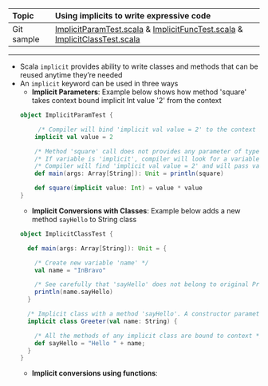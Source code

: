 | Topic | Using implicits to write expressive code |
| :--- | :--- |
| Git sample | [ImplicitParamTest.scala](https://github.com/inbravo/scala-src/blob/master/src/main/scala/com/inbravo/lang/ImplicitParamTest.scala) & [ImplicitFuncTest.scala](https://github.com/inbravo/scala-src/blob/master/src/main/scala/com/inbravo/lang/ImplicitFuncTest.scala) & [ImplicitClassTest.scala](https://github.com/inbravo/scala-src/blob/master/src/main/scala/com/inbravo/lang/ImplicitClassTest.scala) |

---

*	Scala `implicit` provides ability to write classes and methods that can be reused anytime they’re needed
*	An `implicit` keyword can be used in three ways 
	*	**Implicit Parameters**: Example below shows how method 'square' takes context bound implicit Int value '2' from the context
	```scala
	object ImplicitParamTest {

		 /* Compiler will bind 'implicit val value = 2' to the context in which they are called */
		implicit val value = 2

		/* Method 'square' call does not provides any parameter of type Int as desired in definition */
		/* If variable is 'implicit', compiler will look for a variable of type Int in the implicit scope */
		/* Compiler will find 'implicit val value = 2' and will pass value '2' while calling 'square' method */
		def main(args: Array[String]): Unit = println(square)

		def square(implicit value: Int) = value * value
	}
	```
	*	**Implicit Conversions with Classes**: Example below adds a new method `sayHello` to String class
	```scala
	object ImplicitClassTest {

	  def main(args: Array[String]): Unit = {

		/* Create new variable 'name' */
		val name = "InBravo"

		/* See carefully that 'sayHello' does not belong to original Predef.String */
		println(name.sayHello)
	  }

	  /* Implicit class with a method 'sayHello'. A constructor parameter is must for any implicit class */
	  implicit class Greeter(val name: String) {

		/* All the methods of any implicit class are bound to context */
		def sayHello = "Hello " + name;
	  }
	}
	```
	*	**Implicit conversions using functions**:	
